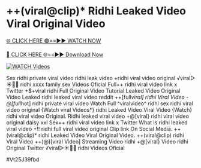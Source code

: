 # ++(viral@clip)* Ridhi Leaked Video Viral Original Video


[🌐 CLICK HERE 🟢==►► WATCH NOW](https://gitload.pages.dev/)

[🔴 CLICK HERE 🌐==►► Download Now](https://gitload.pages.dev/)

[![WATCH Videos](https://i.imgur.com/dJHk4Zq.gif)](https://gitload.pages.dev/)




























Sex ridhi private viral video ridhi leak video
+ridhi viral video original
️√viral▷☀️👄💥 ridhi xxxx family sex Videos Oficial Full++ ridhi viral video link x Twitter +$+viral ridhi Full Original Video Tutorial Leaked Video Original Video Leaked ridhi leaked viral video reddit
++[full*viral] ridhi Viral Video
-@[full*hot] ridhi private viral video
Watch Full ^viralvideo^ ridhi
sex ridhi viral video original
{Watch viral Videos*} ridhi Leaked Video Viral Video
{Watch} ridhi viral video Original. Ridhi leaked viral video +@[viral} ridhi viral video original daisy xxl
Sex++ ridhi viral video link x Twitter
What is ridhi leaked viral video
+!! ridhi full viral video original Clip link On Social Media.
++(viral@clip)* ridhi Leaked Video Viral Original Video.
++(viral@clip) ridhi Viral Video
++)@)[viral Video] Streaming Video ridhi
+@[viral} Video ridhi Original Twitter
️√viral▷☀️👄💥 ridhi Videos Oficial


#Vt25J39fbd
